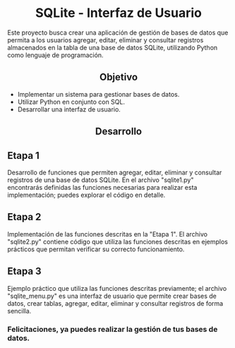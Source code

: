 <h1 align=center>SQLite - Interfaz de Usuario</h1>
<p>Este proyecto busca crear una aplicación de gestión de bases de datos que permita a los usuarios agregar, editar, eliminar y consultar registros almacenados en la tabla de una base de datos SQLite, utilizando Python como lenguaje de programación.</p>
<h2 align=center>Objetivo</h2>
<ul>
    <li>Implementar un sistema para gestionar bases de datos.</li>
    <li>Utilizar Python en conjunto con SQL.</li>
    <li>Desarrollar una interfaz de usuario.</li>
</ul>
<h2 align=center>Desarrollo</h2>
<h2>Etapa 1</h2>
<p>Desarrollo de funciones que permiten agregar, editar, eliminar y consultar registros de una base de datos SQLite. En el archivo "sqlite1.py" encontrarás definidas las funciones necesarias para realizar esta implementación; puedes explorar el código en detalle.</p>

<h2>Etapa 2</h2>
<p>Implementación de las funciones descritas en la "Etapa 1". El archivo "sqlite2.py" contiene código que utiliza las funciones descritas en ejemplos prácticos que permitan verificar su correcto funcionamiento.</p>

<h2>Etapa 3</h2>
<p>Ejemplo práctico que utiliza las funciones descritas previamente; el archivo "sqlite_menu.py" es una interfaz de usuario que permite crear bases de datos, crear tablas, agregar, editar, eliminar y consultar registros de forma sencilla.</p>
<h3>Felicitaciones, ya puedes realizar la gestión de tus bases de datos.</h3>

